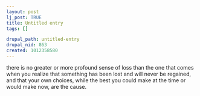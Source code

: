 ```yaml
--- 
layout: post
lj_post: TRUE
title: Untitled entry
tags: []

drupal_path: untitled-entry
drupal_nid: 863
created: 1012358580
---
```

there is no greater or more profound sense of loss than the one that comes when you realize that something has been lost and will never be regained, and that your own choices, while the best you could make at the time or would make now, are the cause.
